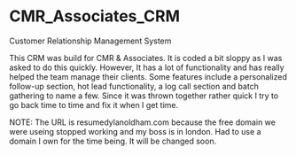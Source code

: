 # CMR_Associates_CRM
Customer Relationship Management System

This CRM was build for CMR & Associates.  It is coded a bit sloppy as I was asked to do this quickly.
However, It has a lot of functionality and has really helped the team manage their clients.  Some features
include a personalized follow-up section, hot lead functionality,  a log call section and batch gathering to name a few.
Since it was thrown together rather quick I try to go back time to time and fix it when I get time.


NOTE: The URL is resumedylanoldham.com because the free domain we were useing stopped working and my boss is in london.  Had to use a domain I own for the time being.  It will be changed soon.

